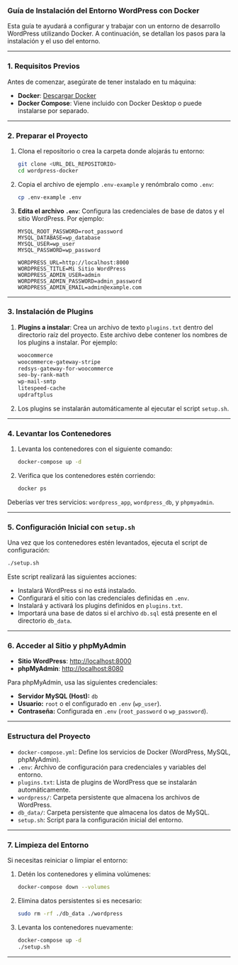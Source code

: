 ### **Guía de Instalación del Entorno WordPress con Docker**

Esta guía te ayudará a configurar y trabajar con un entorno de desarrollo WordPress utilizando Docker. A continuación, se detallan los pasos para la instalación y el uso del entorno.

---

### **1. Requisitos Previos**

Antes de comenzar, asegúrate de tener instalado en tu máquina:

- **Docker**: [Descargar Docker](https://www.docker.com/products/docker-desktop/)
- **Docker Compose**: Viene incluido con Docker Desktop o puede instalarse por separado.

---

### **2. Preparar el Proyecto**

1. Clona el repositorio o crea la carpeta donde alojarás tu entorno:
   ```bash
   git clone <URL_DEL_REPOSITORIO>
   cd wordpress-docker
   ```

2. Copia el archivo de ejemplo `.env-example` y renómbralo como `.env`:
   ```bash
   cp .env-example .env
   ```

3. **Edita el archivo `.env`**:
   Configura las credenciales de base de datos y el sitio WordPress. Por ejemplo:
   ```env
   MYSQL_ROOT_PASSWORD=root_password
   MYSQL_DATABASE=wp_database
   MYSQL_USER=wp_user
   MYSQL_PASSWORD=wp_password

   WORDPRESS_URL=http://localhost:8000
   WORDPRESS_TITLE=Mi Sitio WordPress
   WORDPRESS_ADMIN_USER=admin
   WORDPRESS_ADMIN_PASSWORD=admin_password
   WORDPRESS_ADMIN_EMAIL=admin@example.com
   ```

---

### **3. Instalación de Plugins**

1. **Plugins a instalar**:
   Crea un archivo de texto `plugins.txt` dentro del directorio raíz del proyecto. Este archivo debe contener los nombres de los plugins a instalar. Por ejemplo:
   ```txt
   woocommerce
   woocommerce-gateway-stripe
   redsys-gateway-for-woocommerce
   seo-by-rank-math
   wp-mail-smtp
   litespeed-cache
   updraftplus
   ```

2. Los plugins se instalarán automáticamente al ejecutar el script `setup.sh`.

---

### **4. Levantar los Contenedores**

1. Levanta los contenedores con el siguiente comando:
   ```bash
   docker-compose up -d
   ```

2. Verifica que los contenedores estén corriendo:
   ```bash
   docker ps
   ```

Deberías ver tres servicios: `wordpress_app`, `wordpress_db`, y `phpmyadmin`.

---

### **5. Configuración Inicial con `setup.sh`**

Una vez que los contenedores estén levantados, ejecuta el script de configuración:

```bash
./setup.sh
```

Este script realizará las siguientes acciones:

- Instalará WordPress si no está instalado.
- Configurará el sitio con las credenciales definidas en `.env`.
- Instalará y activará los plugins definidos en `plugins.txt`.
- Importará una base de datos si el archivo `db.sql` está presente en el directorio `db_data`.

---

### **6. Acceder al Sitio y phpMyAdmin**

- **Sitio WordPress**: [http://localhost:8000](http://localhost:8000)
- **phpMyAdmin**: [http://localhost:8080](http://localhost:8080)

Para phpMyAdmin, usa las siguientes credenciales:
- **Servidor MySQL (Host):** `db`
- **Usuario:** `root` o el configurado en `.env` (`wp_user`).
- **Contraseña:** Configurada en `.env` (`root_password` o `wp_password`).

---

### **Estructura del Proyecto**

- `docker-compose.yml`: Define los servicios de Docker (WordPress, MySQL, phpMyAdmin).
- `.env`: Archivo de configuración para credenciales y variables del entorno.
- `plugins.txt`: Lista de plugins de WordPress que se instalarán automáticamente.
- `wordpress/`: Carpeta persistente que almacena los archivos de WordPress.
- `db_data/`: Carpeta persistente que almacena los datos de MySQL.
- `setup.sh`: Script para la configuración inicial del entorno.

---

### **7. Limpieza del Entorno**

Si necesitas reiniciar o limpiar el entorno:

1. Detén los contenedores y elimina volúmenes:
   ```bash
   docker-compose down --volumes
   ```

2. Elimina datos persistentes si es necesario:
   ```bash
   sudo rm -rf ./db_data ./wordpress
   ```

3. Levanta los contenedores nuevamente:
   ```bash
   docker-compose up -d
   ./setup.sh
   ```

---
